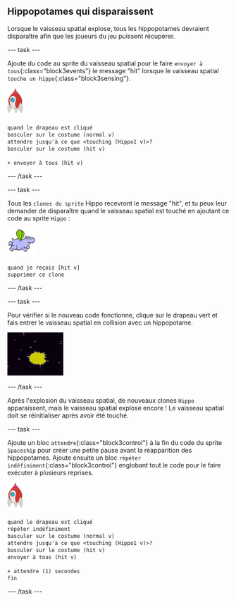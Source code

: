 ## Hippopotames qui disparaissent

Lorsque le vaisseau spatial explose, tous les hippopotames devraient disparaître afin que les joueurs du jeu puissent récupérer.

\--- task \---

Ajoute du code au sprite du vaisseau spatial pour le faire `envoyer à tous`{:class="block3events"} le message "hit" lorsque le vaisseau spatial `touche un hippo`{:class="block3sensing"}.

![sprite de roquette](images/rocket-sprite.png)

```blocks3
quand le drapeau est cliqué
basculer sur le costume (normal v)
attendre jusqu'à ce que <touching (Hippo1 v)>?
basculer sur le costume (hit v)

+ envoyer à tous (hit v)
```

\--- /task \---

\--- task \---

Tous les `clones du sprite` Hippo recevront le message "hit", et tu peux leur demander de disparaître quand le vaisseau spatial est touché en ajoutant ce code au sprite `Hippo` :

![sprite hippopotame](images/hippo-sprite.png)

```blocks3
quand je reçois [hit v]
supprimer ce clone
```

\--- /task \---

\--- task \---

Pour vérifier si le nouveau code fonctionne, clique sur le drapeau vert et fais entrer le vaisseau spatial en collision avec un hippopotame.

![capture d'écran](images/invaders-hippo-collide.png)

\--- /task \---

Après l'explosion du vaisseau spatial, de nouveaux clones `Hippo` apparaissent, mais le vaisseau spatial explose encore ! Le vaisseau spatial doit se réinitialiser après avoir été touché.

\--- task \---

Ajoute un bloc `attendre`{:class="block3control"} à la fin du code du sprite `Spaceship` pour créer une petite pause avant la réapparition des hippopotames. Ajoute ensuite un bloc `répéter indéfiniment`{:class="block3control"} englobant tout le code pour le faire exécuter à plusieurs reprises.

![sprite de roquette](images/rocket-sprite.png)

```blocks3
quand le drapeau est cliqué
répéter indéfiniment
basculer sur le costume (normal v)
attendre jusqu'à ce que <touching (Hippo1 v)>?
basculer sur le costume (hit v)
envoyer à tous (hit v)

+ attendre (1) secondes
fin
```

\--- /task \---